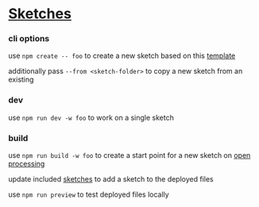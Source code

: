 # [Sketches](https://error-four-o-four.github.io/sketches/)

### cli options

use `npm create -- foo` to create a new sketch based on this [template](./sketches/template/)

additionally pass `--from <sketch-folder>` to copy a new sketch from an existing

### dev

use `npm run dev -w foo` to work on a single sketch

### build

use `npm run build -w foo` to create a start point for a new sketch on [open processing](https://openprocessing.org/)

update included [sketches](./scripts/build/config.ts) to add a sketch to the deployed files

use `npm run preview` to test deployed files locally